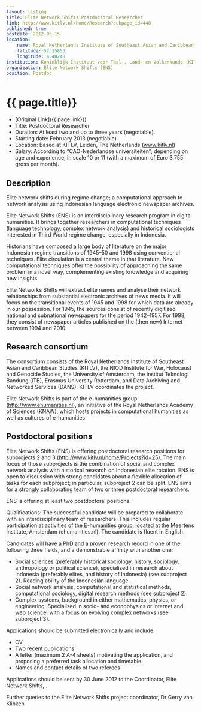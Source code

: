 ```yaml
---
layout: listing
title: Elite Network Shifts Postdoctoral Researcher
link: http://www.kitlv.nl/home/Research?subpage_id=440
published: true
postdate: 2012-05-15
location:
    name: Royal Netherlands Institute of Southeast Asian and Caribbean Studies
    latitude: 52.15853
    longitude: 4.48248
institution: Koninklijk Instituut voor Taal-, Land- en Volkenkunde (KITLV) / Royal Netherlands Institute of Southeast Asian and Caribbean Studies
organization: Elite Network Shifts (ENS)
position: Postdoc
---
```


# {{ page.title}}

* [Original Link]({{ page.link}})
* Title: Postdoctoral Researcher
* Duration: At least two and up to three years (negotiable).
* Starting date: February 2013 (negotiable)
* Location: Based at KITLV, Leiden, The Netherlands (www.kitlv.nl)
* Salary: According to “CAO-Nederlandse universiteiten”; depending on age and experience, in scale 10 or 11 (with a maximum of Euro 3,755 gross per month).

## Description

Elite network shifts during regime change; a computational approach to network analysis using Indonesian language electronic newspaper archives.

Elite Network Shifts (ENS) is an interdisciplinary research program in digital humanities. It brings together researchers in computational techniques (language technology, complex network analysis) and historical sociologists interested in Third World regime change, especially  in Indonesia.

Historians have composed a large body of literature on the major Indonesian regime transitions of 1945–50 and 1998 using conventional techniques. Elite circulation is a central theme in that literature. New computational techniques offer the possibility of approaching the same problem in a novel way, complementing existing knowledge and acquiring new insights.

Elite Networks Shifts will extract elite names and analyse their network relationships from substantial electronic archives of news media. It will focus on the transitional events of 1945 and 1998 for which data are already in our possession. For 1945, the sources consist of recently digitized national and subnational newspapers for the period 1942–1957. For 1998, they consist of newspaper articles published on the (then new) Internet between 1994 and 2010.

## Research consortium

The consortium consists of the Royal Netherlands Institute of Southeast Asian and Caribbean Studies (KITLV), the NIOD Institute for War, Holocaust and Genocide Studies, the University of Amsterdam, the Institut Teknologi Bandung (ITB), Erasmus University Rotterdam, and Data Archiving and Networked Services (DANS). KITLV coordinates the project.

Elite Network Shifts is part of the e-humanities group (http://www.ehumanities.nl), an initiative of the Royal Netherlands Academy of Sciences (KNAW), which hosts projects in computational humanities as well as cultures of e-humanities.

## Postdoctoral positions

Elite Network Shifts (ENS) is offering postdoctoral research positions for subprojects 2 and 3 (http://www.kitlv.nl/home/Projects?id=25). The main focus of those subprojects is the combination of social and complex network analysis with historical research on Indonesian elite rotation. ENS is open to discussion with strong candidates about a flexible allocation of tasks for each subproject; in particular, subproject 2 can be split. ENS aims for a strongly collaborating team of two or three postdoctoral researchers.

ENS is offering at least two postdoctoral positions.

Qualifications: The successful candidate will be prepared to collaborate with an interdisciplinary team of researchers. This includes regular participation at activities of the E-humanities group, located  at the Meertens Institute, Amsterdam (ehumanities.nl). The candidate is fluent in English.

Candidates will have a PhD and a proven research record in one of the following three fields, and a demonstrable affinity with another one:

* Social sciences (preferably historical sociology, history, sociology, anthropology or political science), specialised in research about Indonesia (preferably elites, and history of Indonesia) (see subproject 2). Reading ability of the Indonesian language.
* Social network analysis, computational and statistical methods, computational sociology, digital research methods  (see subproject 2).
* Complex systems, background in either mathematics, physics, or engineering. Specialised in socio- and econophysics or internet and web science; with a focus on evolving complex networks (see subproject 3).

Applications should be submitted electronically and include:

* CV
* Two recent publications
* A letter (maximum 2 A-4 sheets) motivating the application, and proposing a preferred task allocation and timetable.
* Names and contact details of two referees

Applications should be sent by 30 June 2012 to the Coordinator, Elite Network Shifts, .

Further queries to the Elite Network Shifts project coordinator, Dr Gerry van Klinken